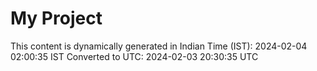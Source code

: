 # My Project

This content is dynamically generated in Indian Time (IST): 2024-02-04 02:00:35 IST
Converted to UTC: 2024-02-03 20:30:35 UTC
